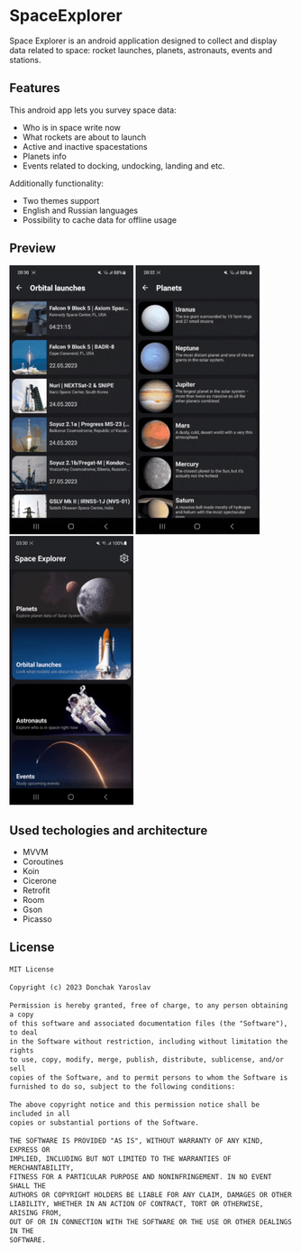 # SpaceExplorer
Space Explorer is an android application designed to collect and display data related to space: rocket launches, planets, astronauts, events and stations.

## Features
This android app lets you survey space data: 
- Who is in space write now
- What rockets are about to launch 
- Active and inactive spacestations 
- Planets info 
- Events related to docking, undocking, landing and etc. 

Additionally functionality: 
- Two themes support
- English and Russian languages 
- Possibility to cache data for offline usage

## Preview
<img src="preview/Launches.gif" width="220" /> <img src="preview/Planets.gif" width="220" /> <img src="preview/Settings.gif" width="220" />

## Used techologies and architecture 
- MVVM
- Coroutines
- Koin
- Cicerone 
- Retrofit
- Room
- Gson
- Picasso 

## License 
```
MIT License

Copyright (c) 2023 Donchak Yaroslav

Permission is hereby granted, free of charge, to any person obtaining a copy
of this software and associated documentation files (the "Software"), to deal
in the Software without restriction, including without limitation the rights
to use, copy, modify, merge, publish, distribute, sublicense, and/or sell
copies of the Software, and to permit persons to whom the Software is
furnished to do so, subject to the following conditions:

The above copyright notice and this permission notice shall be included in all
copies or substantial portions of the Software.

THE SOFTWARE IS PROVIDED "AS IS", WITHOUT WARRANTY OF ANY KIND, EXPRESS OR
IMPLIED, INCLUDING BUT NOT LIMITED TO THE WARRANTIES OF MERCHANTABILITY,
FITNESS FOR A PARTICULAR PURPOSE AND NONINFRINGEMENT. IN NO EVENT SHALL THE
AUTHORS OR COPYRIGHT HOLDERS BE LIABLE FOR ANY CLAIM, DAMAGES OR OTHER
LIABILITY, WHETHER IN AN ACTION OF CONTRACT, TORT OR OTHERWISE, ARISING FROM,
OUT OF OR IN CONNECTION WITH THE SOFTWARE OR THE USE OR OTHER DEALINGS IN THE
SOFTWARE.
```
